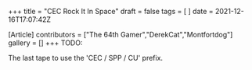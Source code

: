 +++
title = "CEC Rock It In Space"
draft = false
tags = [ ]
date = 2021-12-16T17:07:42Z

[Article]
contributors = ["The 64th Gamer","DerekCat","Montfortdog"]
gallery = []
+++
TODO:

The last tape to use the 'CEC / SPP / CU' prefix.